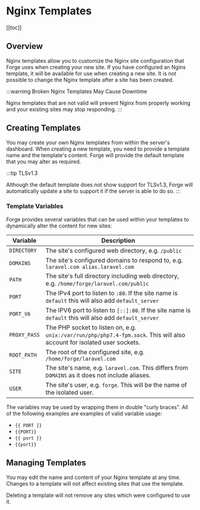 # Nginx Templates

[[toc]]

## Overview

Nginx templates allow you to customize the Nginx site configuration that Forge uses when creating your new site. If you have configured an Ngins template, it will be available for use when creating a new site. It is not possible to change the Nginx template after a site has been created.

:::warning Broken Nginx Templates May Cause Downtime

Nginx templates that are not valid will prevent Nginx from properly working and your existing sites may stop responding.
:::

## Creating Templates

You may create your own Nginx templates from within the server's dashboard. When creating a new template, you need to provide a template name and the template's content. Forge will provide the default template that you may alter as required.

:::tip TLSv1.3

Although the default template does not show support for TLSv1.3, Forge will automatically update a site to support it if the server is able to do so.
:::

### Template Variables

Forge provides several variables that can be used within your templates to dynamically alter the content for new sites:

| Variable | Description |
| -------- | ----------- |
| `DIRECTORY` | The site's configured web directory, e.g. `/public` |
| `DOMAINS` | The site's configured domains to respond to, e.g. `laravel.com alias.laravel.com` |
| `PATH` | The site's full directory including web directory, e.g. `/home/forge/laravel.com/public` |
| `PORT` | The IPv4 port to listen to `:80`. If the site name is `default` this will also add `default_server` |
| `PORT_V6` | The IPV6 port to listen to `[::]:80`. If the site name is `default` this will also add `default_server` |
| `PROXY_PASS` | The PHP socket to listen on, e.g. `unix:/var/run/php/php7.4-fpm.sock`. This will also account for isolated user sockets. |
| `ROOT_PATH` | The root of the configured site, e.g. `/home/forge/laravel.com` |
| `SITE` | The site's name, e.g. `laravel.com`. This differs from `DOMAINS` as it does not include aliases. |
| `USER` | The site's user, e.g. `forge`. This will be the name of the isolated user. |

The variables may be used by wrapping them in double "curly braces". All of the following examples are examples of valid variable usage:

<div v-pre>

- `{{ PORT }}`
- `{{PORT}}`
- `{{ port }}`
- `{{port}}`

</div>

## Managing Templates

You may edit the name and content of your Nginx template at any time. Changes to a template will not affect existing sites that use the template.

Deleting a template will not remove any sites which were configured to use it.
